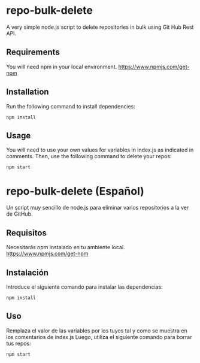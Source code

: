 # repo-bulk-delete
A very simple node.js script to delete repositories in bulk using Git Hub Rest API.

## Requirements
You will need npm in your local environment.
https://www.npmjs.com/get-npm

## Installation
Run the following command to install dependencies:
```
npm install
```

## Usage
You will need to use your own values for variables in index.js as indicated in comments. 
Then, use the following command to delete your repos:
```
npm start
```

# repo-bulk-delete (Español)
Un script muy sencillo de node.js para eliminar varios repositorios a la ver de GitHub.

## Requisitos
Necesitarás npm instalado en tu ambiente local.
https://www.npmjs.com/get-npm

## Instalación
Introduce el siguiente comando para instalar las dependencias:
```
npm install
```

## Uso
Remplaza el valor de las variables por los tuyos tal y como se muestra en los comentarios de index.js
Luego, utiliza el siguiente comando para borrar tus repos:
```
npm start
```
